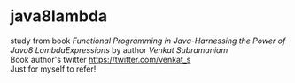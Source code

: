 # java8lambda
study from book *Functional Programming in Java-Harnessing the Power of Java8 LambdaExpressions* by author _Venkat Subramaniam_ <br/>
Book author's twitter https://twitter.com/venkat_s <br/>
Just for myself to refer!
